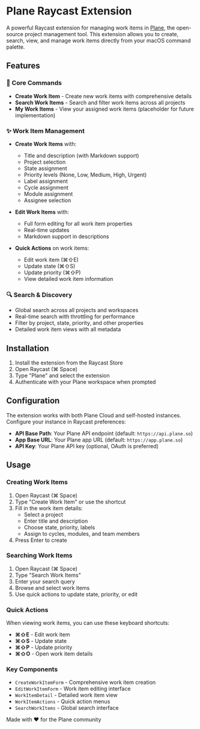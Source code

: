 # Plane Raycast Extension

A powerful Raycast extension for managing work items in [Plane](https://plane.so), the open-source project management tool. This extension allows you to create, search, view, and manage work items directly from your macOS command palette.

## Features

### 🚀 Core Commands

- **Create Work Item** - Create new work items with comprehensive details
- **Search Work Items** - Search and filter work items across all projects
- **My Work Items** - View your assigned work items (placeholder for future implementation)

### ✨ Work Item Management

- **Create Work Items** with:
  - Title and description (with Markdown support)
  - Project selection
  - State assignment
  - Priority levels (None, Low, Medium, High, Urgent)
  - Label assignment
  - Cycle assignment
  - Module assignment
  - Assignee selection

- **Edit Work Items** with:
  - Full form editing for all work item properties
  - Real-time updates
  - Markdown support in descriptions

- **Quick Actions** on work items:
  - Edit work item (⌘⇧E)
  - Update state (⌘⇧S)
  - Update priority (⌘⇧P)
  - View detailed work item information

### 🔍 Search & Discovery

- Global search across all projects and workspaces
- Real-time search with throttling for performance
- Filter by project, state, priority, and other properties
- Detailed work item views with all metadata

## Installation

1. Install the extension from the Raycast Store
2. Open Raycast (⌘ Space)
3. Type "Plane" and select the extension
4. Authenticate with your Plane workspace when prompted

## Configuration

The extension works with both Plane Cloud and self-hosted instances. Configure your instance in Raycast preferences:

- **API Base Path**: Your Plane API endpoint (default: `https://api.plane.so`)
- **App Base URL**: Your Plane app URL (default: `https://app.plane.so`)
- **API Key**: Your Plane API key (optional, OAuth is preferred)

## Usage

### Creating Work Items

1. Open Raycast (⌘ Space)
2. Type "Create Work Item" or use the shortcut
3. Fill in the work item details:
   - Select a project
   - Enter title and description
   - Choose state, priority, labels
   - Assign to cycles, modules, and team members
4. Press Enter to create

### Searching Work Items

1. Open Raycast (⌘ Space)
2. Type "Search Work Items"
3. Enter your search query
4. Browse and select work items
5. Use quick actions to update state, priority, or edit

### Quick Actions

When viewing work items, you can use these keyboard shortcuts:

- **⌘⇧E** - Edit work item
- **⌘⇧S** - Update state
- **⌘⇧P** - Update priority
- **⌘⇧O** - Open work item details

### Key Components

- `CreateWorkItemForm` - Comprehensive work item creation
- `EditWorkItemForm` - Work item editing interface
- `WorkItemDetail` - Detailed work item view
- `WorkItemActions` - Quick action menus
- `SearchWorkItems` - Global search interface

Made with ❤️ for the Plane community
